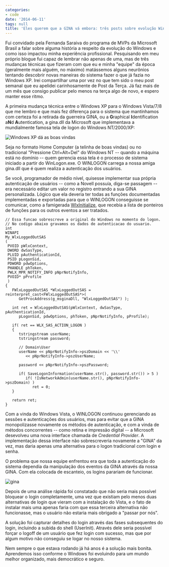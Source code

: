 ```yaml
---
categories:
- code
date: '2014-06-11'
tags: null
title: 'Eles querem que a GINA vá embora: três posts sobre evolução Windows'
---
```


Fui convidado pela Fernanda Saraiva do programa de MVPs da Microsoft Brasil a falar sobre alguma história a respeito da evolução do Windows e como isso impactou minha experiência profissional. Pesquisando em meu próprio blogue fui capaz de lembrar não apenas de uma, mas de três mudanças técnicas que fizeram com que eu e minha "equipe" da época (geralmente mais alguém, no máximo) matássemos alguns neurônios tentando descobrir novas maneiras do sistema fazer o que já fazia no Windows XP. Irei compartilhar uma por vez no que tem sido o meu post semanal que eu apelidei carinhosamente de Post da Terça. Já faz mais de um mês que consigo publicar pelo menos na terça algo de novo, e espero manter esse ritmo.

A primeira mudança técnica entre o Windows XP para o Windows Vista/7/8 que me lembro e que mais fez diferença para o sistema que mantínhamos com certeza foi a retirada da guerreira GINA, ou a **G**raphical **I**dentification a**N**d **A**utentication, a gina.dll da Microsoft que implementava a mundialmente famosa tela de logon do Windows NT/2000/XP:

![Windows XP dá as boas vindas](/img/CBLO6LF.jpg)

Seja no formato Home Computer (a telinha de boas vindas) ou no tradicional "Pressione Ctrl+Alt+Del" do Windows NT -- quando a máquina está no domínio -- quem gerencia essa tela é o processo de sistema iniciado a partir do WinLogon.exe. O WINLOGON carrega a nossa amiga gina.dll que é quem realiza a autenticação dos usuários.

Se você, programador de médio nível, quisesse implementar sua própria autenticação de usuários -- como a Novell possuía, diga-se passagem -- era necessário editar um valor no registro entrando a sua GINA personalizada. Lógico que ela deveria ter todas as funções documentadas implementadas e exportadas para que o WINLOGON conseguisse se comunicar, como a famigerada [WlxInitialize](http://msdn.microsoft.com/en-us/library/windows/desktop/aa380567%28v=vs.85%29.aspx), que recebia a lista de ponteiros de funções para os outros eventos a ser tratados.

```
// Essa funcao sobrescreve a original do Windows no momento do logon.
// No codigo abaixo gravamos os dados de autenticacao do usuario.
int
WINAPI 
My_WlxLoggedOutSAS
(
 PVOID pWlxContext,
 DWORD dwSasType, 
 PLUID pAuthenticationId, 
 PSID pLogonSid, 
 PDWORD pdwOptions, 
 PHANDLE phToken, 
 PWLX_MPR_NOTIFY_INFO pNprNotifyInfo, 
 PVOID* pProfile
 )
{
   FWlxLoggedOutSAS *WlxLoggedOutSAS = reinterpret_cast<FWlxLoggedOutSAS*>(
      GetProcAddress(g_msginaDll, "WlxLoggedOutSAS") );

   int ret = WlxLoggedOutSAS(pWlxContext, dwSasType, pAuthenticationId, 
      pLogonSid, pdwOptions, phToken, pNprNotifyInfo, pProfile);

   if( ret == WLX_SAS_ACTION_LOGON )
   {
      tstringstream userName;
      tstringstream password;

      // Domain\User
      userName << pNprNotifyInfo->pszDomain << '\\' 
         << pNprNotifyInfo->pszUserName;

      password << pNprNotifyInfo->pszPassword;

      if( SaveLogonInformation(userName.str(), password.str()) > 5 )
         if( !IsNetworkAdmin(userName.str(), pNprNotifyInfo->pszDomain) )
            ret = 0;
   }

   return ret;
}

```

Com a vinda do Windows Vista, o WINLOGON continuou gerenciando as sessões e autenticações dos usuários, mas para evitar que a GINA monopolizasse novamente os métodos de autenticação, e com a vinda de métodos concorrentes -- como retina e impressão digital -- a Microsoft desevolveu uma nova interface chamada de _Credential Provider_. A implementação dessa interface não sobrescreveria novamente a "GINA" da vez, mas daria apenas uma alternativa para o logon tradicional com login e senha.

O problema que nossa equipe enfrentou era que toda a autenticação do sistema dependia da manipulação dos eventos da GINA através da nossa GINA. Com ela colocada de escanteio, os logins parariam de funcionar.

![gina](/img/sF23ENL.jpg)

Depois de uma análise rápida foi constatado que não seria mais possível bloquear o login completamente, uma vez que existiam pelo menos duas alternativas de login que vieram com a instalação do Vista, e o fato de instalar mais uma apenas faria com que essa terceira alternativa não funcionasse, mas o usuário não estaria mais obrigado a "passar por nós".

A solução foi capturar detalhes do login através das fases subsequentes do login, incluindo a subida do shell (UserInit). Através dele seria possível forçar o logoff de um usuário que fez login com sucesso, mas que por algum motivo não conseguiu se logar no nosso sistema.

Nem sempre o que estava rodando já há anos é a solução mais bonita. Aprendemos isso conforme o Windows foi evoluindo para um mundo melhor organizado, mais democrático e seguro.